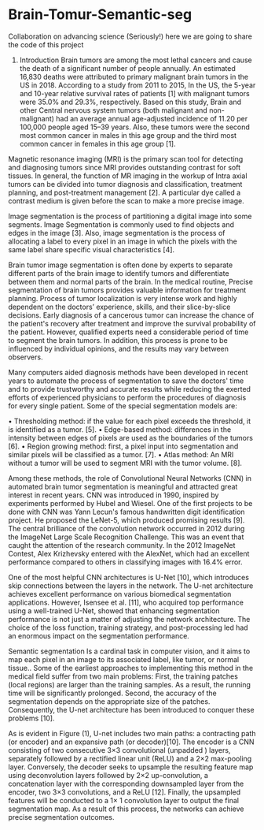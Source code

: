 # Brain-Tomur-Semantic-seg
Collaboration on advancing science (Seriously!)
here we are going to share the code of this project 


1.	Introduction
Brain tumors are among the most lethal cancers and cause the death of a significant number of people annually. An estimated 16,830 deaths were attributed to primary malignant brain tumors in the US in 2018. According to a study from 2011 to 2015, In the US, the 5-year and 10-year relative survival rates of patients [1] with malignant tumors were 35.0% and 29.3%, respectively. Based on this study, Brain and other Central nervous system tumors (both malignant and non-malignant) had an average annual age-adjusted incidence of 11.20 per 100,000 people aged 15–39 years. Also, these tumors were the second most common cancer in males in this age group and the third most common cancer in females in this age group [1].

Magnetic resonance imaging (MRI) is the primary scan tool for detecting and diagnosing tumors since MRI provides outstanding contrast for soft tissues. In general, the function of MR imaging in the workup of Intra axial tumors can be divided into tumor diagnosis and classification, treatment planning, and post-treatment management [2]. A particular dye called a contrast medium is given before the scan to make a more precise image.

Image segmentation is the process of partitioning a digital image into some segments. Image Segmentation is commonly used to find objects and edges in the image [3]. Also, image segmentation is the process of allocating a label to every pixel in an image in which the pixels with the same label share specific visual characteristics [4].

Brain tumor image segmentation is often done by experts to separate different parts of the brain image to identify tumors and differentiate between them and normal parts of the brain. In the medical routine, Precise segmentation of brain tumors provides valuable information for treatment planning. Process of tumor localization is very intense work and highly dependent on the doctors’ experience, skills, and their slice-by-slice decisions. Early diagnosis of a cancerous tumor can increase the chance of the patient's recovery after treatment and improve the survival probability of the patient. However, qualified experts need a considerable period of time to segment the brain tumors. In addition, this process is prone to be influenced by individual opinions, and the results may vary between observers. 

Many computers aided diagnosis methods have been developed in recent years to automate the process of segmentation to save the doctors' time and to provide trustworthy and accurate results while reducing the exerted efforts of experienced physicians to perform the procedures of diagnosis for every single patient. Some of the special segmentation models are:

•	Thresholding method: if the value for each pixel exceeds the threshold, it is identified as a tumor. [5].
•	Edge-based method: differences in the intensity between edges of pixels are used as the boundaries of the tumors [6].
•	Region growing method: first, a pixel input into segmentation and similar pixels will be classified as a tumor. [7].
•	Atlas method: An MRI without a tumor will be used to segment MRI with the tumor volume. [8].

Among these methods, the role of Convolutional Neural Networks (CNN) in automated brain tumor segmentation is meaningful and attracted great interest in recent years. CNN was introduced in 1990, inspired by experiments performed by Hubel and Wiesel. One of the first projects to be done with CNN was Yann Lecun's famous handwritten digit identification project. He proposed the LeNet-5, which produced promising results [9]. The central brilliance of the convolution network occurred in 2012 during the ImageNet Large Scale Recognition Challenge. This was an event that caught the attention of the research community. In the 2012 ImageNet Contest, Alex Krizhevsky entered with the AlexNet, which had an excellent performance compared to others in classifying images with 16.4% error. 

One of the most helpful CNN architectures is U-Net [10], which introduces skip connections between the layers in the network. The U-net architecture achieves excellent performance on various biomedical segmentation applications. However, Isensee et al. [11], who acquired top performance using a well-trained U-Net, showed that enhancing segmentation performance is not just a matter of adjusting the network architecture. The choice of the loss function, training strategy, and post-processing led had an enormous impact on the segmentation performance.

Semantic segmentation Is a cardinal task in computer vision, and it aims to map each pixel in an image to its associated label, like tumor, or normal tissue.. Some of the earliest approaches to implementing this method in the medical field suffer from two main problems:
First, the training patches (local regions) are larger than the training samples. As a result, the running time will be significantly prolonged. Second, the accuracy of the segmentation depends on the appropriate size of the patches. Consequently, the U-net architecture has been introduced to conquer these problems [10].


As is evident in Figure (1), U-net includes two main paths: a contracting path (or encoder) and an expansive path (or decoder)[10]. The encoder is a CNN consisting of two consecutive 3×3 convolutional (unpadded ) layers, separately followed by a rectified linear unit (ReLU) and a 2×2 max-pooling layer. Conversely, the decoder seeks to upsample the resulting feature map using deconvolution layers followed by 2×2 up-convolution, a concatenation layer with the corresponding downsampled layer from the encoder, two 3×3 convolutions, and a ReLU [12].
Finally, the upsampled features will be conducted to a 1× 1 convolution layer to output the final segmentation map. As a result of this process, the networks can achieve precise segmentation outcomes. 



